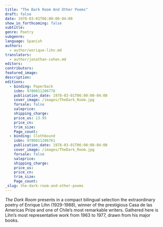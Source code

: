 ```yaml
---
title: "The Dark Room And Other Poems"
draft: false
date: 1978-03-01T06:00:00-04:00
show_in_forthcoming: false
subtitle:
genre: Poetry
subgenre:
language: Spanish
authors:
  - author/enrique-lihn.md
translators:
  - author/jonathan-cohen.md
editors:
contributors:
featured_image:
description:
editions:
  - binding: Paperback
    isbn: 9780811206778
    publication_date: 1978-03-01T06:00:00-04:00
    cover_image: /images/TheDark_Room.jpg
    forsale: false
    saleprice:
    shipping_charge:
    price_us: 13.95
    price_cn:
    trim_size:
    Page_count:
  - binding: Clothbound
    isbn: 9780811206761
    publication_date: 1978-03-01T06:00:00-04:00
    cover_image: /images/TheDark_Room.jpg
    forsale: false
    saleprice:
    shipping_charge:
    price_us:
    price_cn:
    trim_size:
    Page_count:
_slug: the-dark-room-and-other-poems
---
```


_The Dark Room_ presents in a compact bilingual selection the extraordinary poetry of Enrique Lihn (1929-1988), winner of the prestigious Casa de las Americas Prize and one of Chile’s most remarkable writers. Gathered here is Lihn’s most representative work from 1963 to 1977, drawn from his major books.

